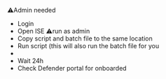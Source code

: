 ⚠️Admin needed

- Login
- Open ISE ⚠️run as admin
- Copy script and batch file to the same location
- Run script (this will also run the batch file for you
- 
- Wait 24h
- Check Defender portal for onboarded
